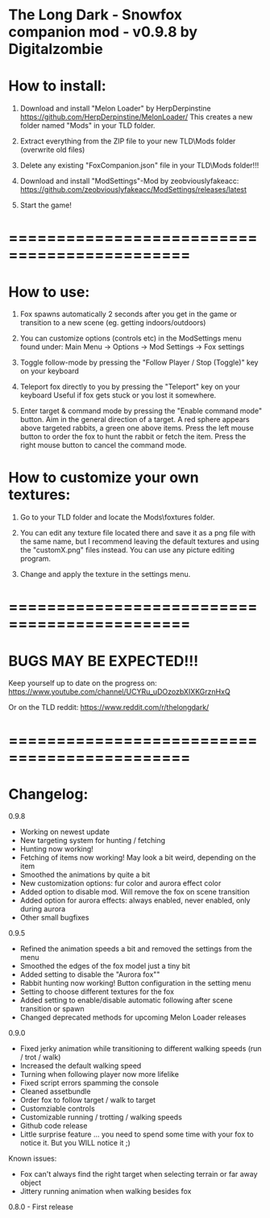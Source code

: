 The Long Dark - Snowfox companion mod - v0.9.8 by Digitalzombie
===============================================================

How to install:
===============
1. Download and install "Melon Loader" by HerpDerpinstine
https://github.com/HerpDerpinstine/MelonLoader/
This creates a new folder named "Mods" in your TLD folder.

2. Extract everything from the ZIP file to your new TLD\Mods folder (overwrite old files)

3. Delete any existing "FoxCompanion.json" file in your TLD\Mods folder!!!

4. Download and install "ModSettings"-Mod by zeobviouslyfakeacc:
https://github.com/zeobviouslyfakeacc/ModSettings/releases/latest

5. Start the game!  

=============================================
=============================================

How to use:
===========
1. Fox spawns automatically 2 seconds after you get in the game or transition to a new scene 
(eg. getting indoors/outdoors)

2. You can customize options (controls etc) in the ModSettings menu found under: 
Main Menu -> Options -> Mod Settings -> Fox settings

3. Toggle follow-mode by pressing the "Follow Player / Stop (Toggle)" key on your keyboard

4. Teleport fox directly to you by pressing the "Teleport" key on your keyboard 
Useful if fox gets stuck or you lost it somewhere.

5. Enter target & command mode by pressing the "Enable command mode" button. 
Aim in the general direction of a target. A red sphere appears above targeted rabbits, a green one above items.
Press the left mouse button to order the fox to hunt the rabbit or fetch the item.
Press the right mouse button to cancel the command mode.


How to customize your own textures:
===========
1. Go to your TLD folder and locate the Mods\foxtures folder.

2. You can edit any texture file located there and save it as a png file with the same name, but
I recommend leaving the default textures and using the "customX.png" files instead.
You can use any picture editing program.

3. Change and apply the texture in the settings menu.

=============================================
=============================================

BUGS MAY BE EXPECTED!!!
=======================

Keep yourself up to date on the progress on:
https://www.youtube.com/channel/UCYRu_uDOzozbXIXKGrznHxQ

Or on the TLD reddit:
https://www.reddit.com/r/thelongdark/

=============================================
=============================================

Changelog:
==========
0.9.8
- Working on newest update
- New targeting system for hunting / fetching
- Hunting now working!
- Fetching of items now working! May look a bit weird, depending on the item
- Smoothed the animations by quite a bit
- New customization options: fur color and aurora effect color
- Added option to disable mod. Will remove the fox on scene transition
- Added option for aurora effects: always enabled, never enabled, only during aurora
- Other small bugfixes 

0.9.5
- Refined the animation speeds a bit and removed the settings from the menu
- Smoothed the edges of the fox model just a tiny bit
- Added setting to disable the "Aurora fox""
- Rabbit hunting now working! Button configuration in the setting menu
- Setting to choose different textures for the fox
- Added setting to enable/disable automatic following after scene transition or spawn
- Changed deprecated methods for upcoming Melon Loader releases

0.9.0
- Fixed jerky animation while transitioning to different walking speeds (run / trot / walk)
- Increased the default walking speed
- Turning when following player now more lifelike
- Fixed script errors spamming the console
- Cleaned assetbundle
- Order fox to follow target / walk to target
- Customziable controls
- Customizable running / trotting / walking speeds
- Github code release
- Little surprise feature ... you need to spend some time with your fox to notice it. But you WILL notice it ;)

Known issues:
- Fox can't always find the right target when selecting terrain or far away object
- Jittery running animation when walking besides fox


0.8.0 - First release

